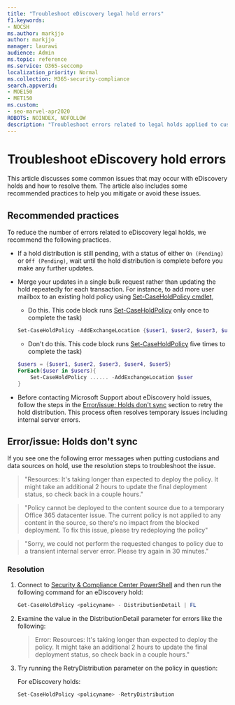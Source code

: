 ```yaml
---
title: "Troubleshoot eDiscovery legal hold errors"
f1.keywords:
- NOCSH
ms.author: markjjo
author: markjjo
manager: laurawi
audience: Admin
ms.topic: reference
ms.service: O365-seccomp
localization_priority: Normal
ms.collection: M365-security-compliance 
search.appverid: 
- MOE150
- MET150
ms.custom:
- seo-marvel-apr2020
ROBOTS: NOINDEX, NOFOLLOW
description: "Troubleshoot errors related to legal holds applied to custodians and non-custodial data sources in Core eDiscovery."
---
```


# Troubleshoot eDiscovery hold errors

This article discusses some common issues that may occur with eDiscovery holds and how to resolve them. The article also includes some recommended practices to help you mitigate or avoid these issues.

## Recommended practices

To reduce the number of errors related to eDiscovery legal holds, we recommend the following practices.

- If a hold distribution is still pending, with a status of either `On (Pending)` or `Off (Pending)`, wait until the hold distribution is complete before you make any further updates.
- Merge your updates in a single bulk request rather than updating the hold repeatedly for each transaction. For instance, to add more user mailbox to an existing hold policy using [Set-CaseHoldPolicy cmdlet](https://docs.microsoft.com/powershell/module/exchange/set-caseholdpolicy?view=exchange-ps),
    - Do this. This code block runs [Set-CaseHoldPolicy](/powershell/module/exchange/set-caseholdpolicy?view=exchange-ps) only once to complete the task)

    ```powershell
    Set-CaseHoldPolicy -AddExchangeLocation {$user1, $user2, $user3, $user4, $user5}
    ```
    - Don't do this. This code block runs [Set-CaseHoldPolicy](/powershell/module/exchange/set-caseholdpolicy?view=exchange-ps) five times to complete the task)

    ```powershell
    $users = {$user1, $user2, $user3, $user4, $user5}
    ForEach($user in $users){
        Set-CaseHoldPolicy ...... -AddExchangeLocation $user
    }
    ```

- Before contacting Microsoft Support about eDiscovery hold issues, follow the steps in the [Error/issue: Holds don't sync](#errorissue-holds-dont-sync) section to retry the hold distribution. This process often resolves temporary issues including internal server errors.

## Error/issue: Holds don't sync

If you see one the following error messages when putting custodians and data sources on hold, use the resolution steps to troubleshoot the issue.

> "Resources: It's taking longer than expected to deploy the policy. It might take an additional 2 hours to update the final deployment status, so check back in a couple hours."

> "Policy cannot be deployed to the content source due to a temporary Office 365 datacenter issue. The current policy is not applied to any content in the source, so there's no impact from the blocked deployment. To fix this issue, please try redeploying the policy"

> "Sorry, we could not perform the requested changes to policy due to a transient internal server error. Please try again in 30 minutes."
### Resolution

1. Connect to [Security & Compliance Center PowerShell](/powershell/exchange/connect-to-scc-powershell) and then run the following command for an eDiscovery hold:

   ```powershell
   Get-CaseHoldPolicy <policyname> - DistributionDetail | FL
   ```

2. Examine the value in the DistributionDetail parameter for errors like the following:

   > Error: Resources: It's taking longer than expected to deploy the policy. It might take an additional 2 hours to update the final deployment status, so check back in a couple hours."

3. Try running the RetryDistribution parameter on the policy in question:

   For eDiscovery holds:

   ```powershell
   Set-CaseHoldPolicy <policyname> -RetryDistribution
   ```